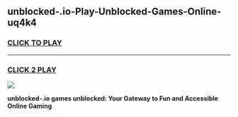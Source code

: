 
## unblocked-.io-Play-Unblocked-Games-Online-uq4k4
<h3>
<a href="https://premium76.site?title=unblocked-.io&ref=25A">CLICK TO PLAY</a></h3>
<hr>

<h3>
<a href="https://premium76.site?title=unblocked-.io&ref=25A">CLICK 2 PLAY</a>
  
</h3>

<a href="https://premium76.site?title=unblocked-.io&ref=25A"><img src="https://clearcache.store/games.png"></a>


**unblocked-.io games unblocked: Your Gateway to Fun and Accessible Online Gaming**
